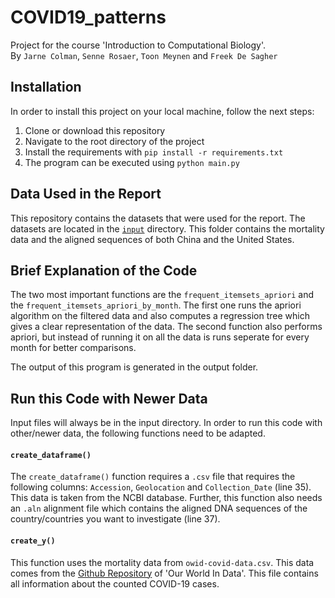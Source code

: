 # COVID19_patterns
Project for the course 'Introduction to Computational Biology'.<br>
By `Jarne Colman`, `Senne Rosaer`, `Toon Meynen` and `Freek De Sagher`

## Installation
In order to install this project on your local machine, follow the next steps:
1. Clone or download this repository
2. Navigate to the root directory of the project
2. Install the requirements with `pip install -r requirements.txt`
3. The program can be executed using `python main.py`

## Data Used in the Report
This repository contains the datasets that were used for the report.
The datasets are located in the [`input`](https://github.com/SenneRosaer/COVID19_patterns/tree/master/input) directory.
This folder contains the mortality data and the aligned sequences of both China and the United States.

## Brief Explanation of the Code
The two most important functions are the `frequent_itemsets_apriori` and the `frequent_itemsets_apriori_by_month`.
The first one runs the apriori algorithm on the filtered data and also computes a regression tree which gives a clear representation of the data.
The second function also performs apriori, but instead of running it on all the data is runs seperate for every month for better comparisons.

The output of this program is generated in the output folder.

## Run this Code with Newer Data
Input files will always be in the input directory.
In order to run this code with other/newer data, the following functions need to be adapted.

#### `create_dataframe()`
The `create_dataframe()` function requires a `.csv` file that requires the following columns: `Accession`, `Geolocation` and `Collection_Date` (line 35). This data is taken from the NCBI database. Further, this function also needs an `.aln` alignment file which contains the aligned DNA sequences of the country/countries you want to investigate (line 37).

#### `create_y()`
This function uses the mortality data from `owid-covid-data.csv`. This data comes from the [Github Repository](https://github.com/owid/covid-19-data/tree/master/public/data) of 'Our World In Data'. This file contains all information about the counted COVID-19 cases. 
